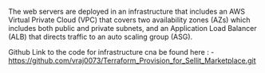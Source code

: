 The web servers are deployed in an infrastructure that includes an AWS Virtual Private Cloud (VPC) that covers two availability zones (AZs) which includes both public and private subnets, and an Application Load Balancer (ALB) that directs traffic to an auto scaling group (ASG).

Github Link to the code for infrastructure cna be found here : - https://github.com/vraj0073/Terraform_Provision_for_Sellit_Marketplace.git

